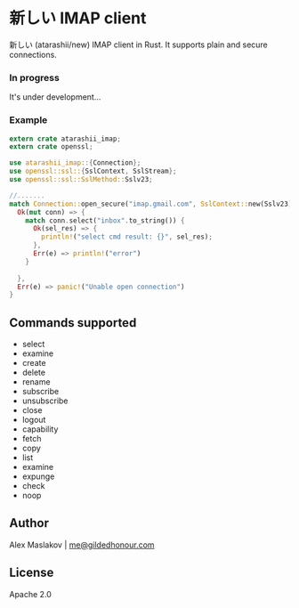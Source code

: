 新しい IMAP client
================================================

新しい (atarashii/new) IMAP client in Rust. It supports plain and secure connections.

### In progress
It's under development...


### Example
```rust
extern crate atarashii_imap;
extern crate openssl;

use atarashii_imap::{Connection};
use openssl::ssl::{SslContext, SslStream};
use openssl::ssl::SslMethod::Sslv23;

//.......
match Connection::open_secure("imap.gmail.com", SslContext::new(Sslv23).unwrap(), "gmail_login@gmail.com", "password") {
  Ok(mut conn) => {
    match conn.select("inbox".to_string()) {
      Ok(sel_res) => {
        println!("select cmd result: {}", sel_res);
      },
      Err(e) => println!("error")
    }
    
  },
  Err(e) => panic!("Unable open connection")
}

```

## Commands supported
* select
* examine
* create
* delete
* rename
* subscribe
* unsubscribe
* close
* logout
* capability
* fetch
* copy
* list
* examine
* expunge
* check
* noop


## Author
Alex Maslakov | me@gildedhonour.com

## License
Apache 2.0